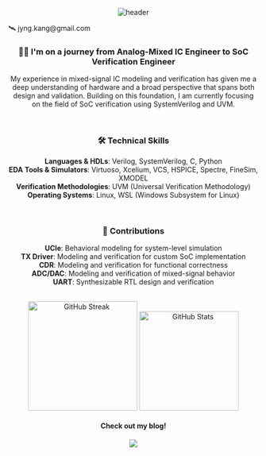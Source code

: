 <div align="center">
  
![header](https://capsule-render.vercel.app/api?type=venom&color=auto&height=300&section=header&text=Navigating%20the%20SoC%20Universe%20&fontSize=60)
</div> <a align="center">🛰️ jyng.kang@gmail.com</a> 

<div align="center">
  <h3>🧑‍🚀 I'm on a journey from Analog-Mixed IC Engineer to SoC Verification Engineer</h3>
  <p align="center"> My experience in mixed-signal IC modeling and verification has given me a deep understanding of hardware and a broad perspective that spans both design and validation. Building on this foundation, I am currently focusing on the field of SoC verification using SystemVerilog and UVM.</p>
  
<br>  

<div align="center">
  <h3>🛠️ Technical Skills</h3>
</div>
<p align="center">
  <b>Languages & HDLs</b>: Verilog, SystemVerilog, C, Python<br>
  <b>EDA Tools & Simulators</b>: Virtuoso, Xcelium, VCS, HSPICE, Spectre, FineSim, XMODEL<br>
  <b>Verification Methodologies</b>: UVM (Universal Verification Methodology)<br>
  <b>Operating Systems</b>: Linux, WSL (Windows Subsystem for Linux)
</p>
  
<br>  
<div align="center">
  <h3>🌌 Contributions</h3>
</div>
<p align="center">
    <b>UCIe</b>: Behavioral modeling for system-level simulation<br>
    <b>TX Driver</b>: Modeling and verification for custom SoC implementation<br>
    <b>CDR</b>: Modeling and verification for functional correctness<br>
    <b>ADC/DAC</b>: Modeling and verification of mixed-signal behavior<br>
    <b>UART</b>: Synthesizable RTL design and verification<br>
</p>
<br>
<div align="center">
<img src="https://github-readme-streak-stats-seven-azure.vercel.app?user=arkrg&card_width=400&short_numbers=true" alt="GitHub Streak" height="220"/>
<img src="https://github-readme-stats.vercel.app/api/top-langs/?username=arkrg&layout=donut" alt="GitHub Stats" height="200"/>
</div>
<div align="center">
  <h4> Check out my blog!</h4>
</div>
<p align="center">
  <a href="https://arkrg.tistory.com/" target="_blank"> <img src="https://img.shields.io/badge/-EC4815.svg?style=flat-square&logo=tistory&logoColor=white"/> </a>
  <br>

